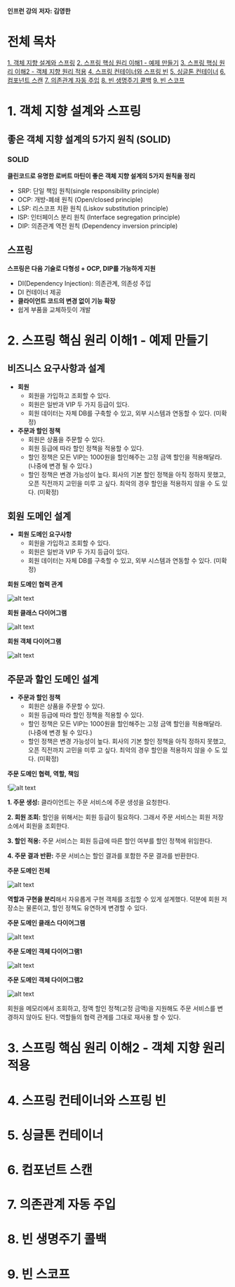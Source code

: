 **인프런 강의**
**저자: 김영한**

# 전체 목차

[1. 객체 지향 설계와 스프링](#1-객체-지향-설계와-스프링)
[2. 스프링 핵심 원리 이해1 - 예제 만들기](#2-스프링-핵심-원리-이해1---예제-만들기)
[3. 스프링 핵심 원리 이해2 - 객체 지향 원리 적용](#3-스프링-핵심-원리-이해2---객체-지향-원리-적용)
[4. 스프링 컨테이너와 스프링 빈](#4-스프링-컨테이너와-스프링-빈)
[5. 싱글톤 컨테이너](#5-싱글톤-컨테이너)
[6. 컴포넌트 스캔](#6-컴포넌트-스캔)
[7. 의존관계 자동 주입](#7-의존관계-자동-주입)
[8. 빈 생명주기 콜백](#8-빈-생명주기-콜백)
[9. 빈 스코프](#9-빈-스코프)

# 1. 객체 지향 설계와 스프링

## 좋은 객체 지향 설계의 5가지 원칙 (SOLID)

### SOLID

**클린코드로 유명한 로버트 마틴이 좋은 객체 지향 설계의 5가지 원칙을 정리**

- SRP: 단일 책임 원칙(single responsibility principle)
- OCP: 개방-폐쇄 원칙 (Open/closed principle)
- LSP: 리스코프 치환 원칙 (Liskov substitution principle)
- ISP: 인터페이스 분리 원칙 (Interface segregation principle)
- DIP: 의존관계 역전 원칙 (Dependency inversion principle)

## 스프링

**스프링은 다음 기술로 다형성 + OCP, DIP를 가능하게 지원**

- DI(Dependency Injection): 의존관계, 의존성 주입
- DI 컨테이너 제공
- **클라이언트 코드의 변경 없이 기능 확장**
- 쉽게 부품을 교체하듯이 개발

# 2. 스프링 핵심 원리 이해1 - 예제 만들기

## 비즈니스 요구사항과 설계

- **회원**
  - 회원을 가입하고 조회할 수 있다.
  - 회원은 일반과 VIP 두 가지 등급이 있다.
  - 회원 데이터는 자체 DB를 구축할 수 있고, 외부 시스템과 연동할 수 있다. (미확정)
- **주문과 할인 정책**
  - 회원은 상품을 주문할 수 있다.
  - 회원 등급에 따라 할인 정책을 적용할 수 있다.
  - 할인 정책은 모든 VIP는 1000원을 할인해주는 고정 금액 할인을 적용해달라. (나중에 변경 될 수 있다.)
  - 할인 정책은 변경 가능성이 높다. 회사의 기본 할인 정책을 아직 정하지 못했고, 오픈 직전까지 고민을 미루 고 싶다. 최악의 경우 할인을 적용하지 않을 수 도 있다. (미확정)

## 회원 도메인 설계

- **회원 도메인 요구사항**
  - 회원을 가입하고 조회할 수 있다.
  - 회원은 일반과 VIP 두 가지 등급이 있다.
  - 회원 데이터는 자체 DB를 구축할 수 있고, 외부 시스템과 연동할 수 있다. (미확정)

**회원 도메인 협력 관계**

![![alt text](image.png)](studyImg/member.png)

**회원 클래스 다이어그램**

![alt text](studyImg/member2.png)

**회원 객체 다이어그램**

![![alt text](image.png)](studyImg/member3.png)

## 주문과 할인 도메인 설계

- **주문과 할인 정책**
  - 회원은 상품을 주문할 수 있다.
  - 회원 등급에 따라 할인 정책을 적용할 수 있다.
  - 할인 정책은 모든 VIP는 1000원을 할인해주는 고정 금액 할인을 적용해달라. (나중에 변경 될 수 있다.)
  - 할인 정책은 변경 가능성이 높다. 회사의 기본 할인 정책을 아직 정하지 못했고, 오픈 직전까지 고민을 미루 고 싶다. 최악의 경우 할인을 적용하지 않을 수 도 있다. (미확정)

**주문 도메인 협력, 역할, 책임**

!![[alt text](image.png)](studyImg/order.png)

**1. 주문 생성:** 클라이언트는 주문 서비스에 주문 생성을 요청한다.

**2. 회원 조회:** 할인을 위해서는 회원 등급이 필요하다. 그래서 주문 서비스는 회원 저장소에서 회원을 조회한다.

**3. 할인 적용:** 주문 서비스는 회원 등급에 따른 할인 여부를 할인 정책에 위임한다.

**4. 주문 결과 반환:** 주문 서비스는 할인 결과를 포함한 주문 결과를 반환한다.

**주문 도메인 전체**

![![alt text](image-1.png)](studyImg/order1.png)

**역할과 구현을 분리**해서 자유롭게 구현 객체를 조립할 수 있게 설계했다. 덕분에 회원 저장소는 물론이고, 할인 정책도 유연하게 변경할 수 있다.

**주문 도메인 클래스 다이어그램**

![![alt text](image-2.png)](studyImg/order2.png)

**주문 도메인 객체 다이어그램1**

![![alt text](image-3.png)](studyImg/order3.png)

**주문 도메인 객체 다이어그램2**

![![alt text](image-4.png)](studyImg/order4.png)

회원을 메모리에서 조회하고, 정액 할인 정책(고정 금액)을 지원해도 주문 서비스를 변경하지 않아도 된다. 역할들의 협력 관계를 그대로 재사용 할 수 있다.

# 3. 스프링 핵심 원리 이해2 - 객체 지향 원리 적용

# 4. 스프링 컨테이너와 스프링 빈

# 5. 싱글톤 컨테이너

# 6. 컴포넌트 스캔

# 7. 의존관계 자동 주입

# 8. 빈 생명주기 콜백

# 9. 빈 스코프
